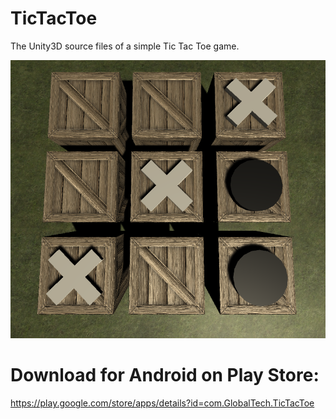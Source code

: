 # TicTacToe
The Unity3D source files of a simple Tic Tac Toe game.

![Image of TicTacToe](https://raw.githubusercontent.com/rogersampaio/TicTacToe/master/Assets/Material/TicTacToe.png)

# Download for Android on Play Store:
https://play.google.com/store/apps/details?id=com.GlobalTech.TicTacToe
